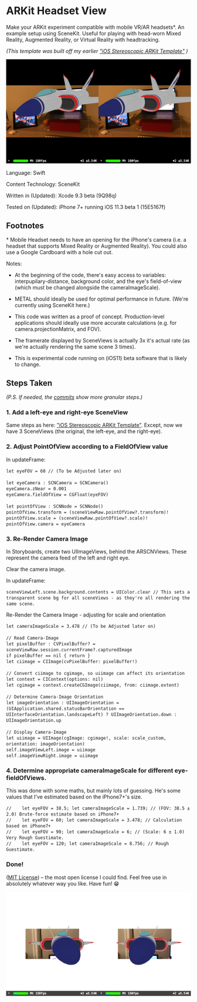 # ARKit Headset View

Make your ARKit experiment compatible with mobile VR/AR headsets*. An example setup using SceneKit. Useful for playing with head-worn Mixed Reality, Augmented Reality, or Virtual Reality with headtracking.

_(This template was built off my earlier ["iOS Stereoscopic ARKit Template"](https://github.com/hanleyweng/iOS-Stereoscopic-ARKit-Template) )_

![stereoscopic image of spaceship in augmented reality](post-media/60deg-black.jpg)

Language: Swift

Content Technology: SceneKit

Written in (Updated): Xcode 9.3 beta (9Q98q)

Tested on (Updated): iPhone 7+ running iOS 11.3 beta 1 (15E5167f)

## Footnotes

\* Mobile Headset needs to have an opening for the iPhone's camera (i.e. a headset that supports Mixed Reality or Augmented Reality). You could also use a Google Cardboard with a hole cut out.

Notes:

- At the beginning of the code, there's easy access to variables: interpupilary-distance, background color, and the eye's field-of-view (which must be changed alongside the cameraImageScale).

- METAL should ideally be used for optimal performance in future. (We're currently using SceneKit here.)

- This code was written as a proof of concept. Production-level applications should ideally use more accurate calculations (e.g. for camera.projectionMatrix, and FOV). 

- The framerate displayed by SceneViews is actually 3x it's actual rate (as we're actually rendering the same scene 3 times).

- This is experimental code running on (iOS11) beta software that is likely to change.


## Steps Taken

_(P.S. If needed, the [commits](https://github.com/hanleyweng/iOS-ARKit-Headset-View/commits/master) show more granular steps.)_

### 1. Add a left-eye and right-eye SceneView

Same steps as here: ["iOS Stereoscopic ARKit Template"](https://github.com/hanleyweng/iOS-Stereoscopic-ARKit-Template). Except, now we have 3 SceneViews (the original, the left-eye, and the right-eye).

### 2. Adjust PointOfView according to a FieldOfView value

In updateFrame:


```
let eyeFOV = 60 // (To be Adjusted later on)

let eyeCamera : SCNCamera = SCNCamera()
eyeCamera.zNear = 0.001
eyeCamera.fieldOfView = CGFloat(eyeFOV)

let pointOfView : SCNNode = SCNNode()
pointOfView.transform = (sceneViewRaw.pointOfView?.transform)!
pointOfView.scale = (sceneViewRaw.pointOfView?.scale)!
pointOfView.camera = eyeCamera
```

### 3. Re-Render Camera Image

In Storyboards, create two UIImageViews, behind the ARSCNViews. These represent the camera feed of the left and right eye.

Clear the camera image.

In updateFrame:

```
sceneViewLeft.scene.background.contents = UIColor.clear // This sets a transparent scene bg for all sceneViews - as they're all rendering the same scene.
```

Re-Render the Camera Image - adjusting for scale and orientation

```
let cameraImageScale = 3.478 // (To be Adjusted later on)

// Read Camera-Image
let pixelBuffer : CVPixelBuffer? = sceneViewRaw.session.currentFrame?.capturedImage
if pixelBuffer == nil { return }
let ciimage = CIImage(cvPixelBuffer: pixelBuffer!)

// Convert ciimage to cgimage, so uiimage can affect its orientation
let context = CIContext(options: nil)
let cgimage = context.createCGImage(ciimage, from: ciimage.extent)

// Determine Camera-Image Orientation
let imageOrientation : UIImageOrientation = (UIApplication.shared.statusBarOrientation == UIInterfaceOrientation.landscapeLeft) ? UIImageOrientation.down : UIImageOrientation.up

// Display Camera-Image
let uiimage = UIImage(cgImage: cgimage!, scale: scale_custom, orientation: imageOrientation)
self.imageViewLeft.image = uiimage
self.imageViewRight.image = uiimage

```

### 4. Determine appropriate cameraImageScale for different eye-fieldOfViews.

This was done with some maths, but mainly lots of guessing. He's some values that I've estimated based on the iPhone7+'s size.

```
//    let eyeFOV = 38.5; let cameraImageScale = 1.739; // (FOV: 38.5 ± 2.0) Brute-force estimate based on iPhone7+
//    let eyeFOV = 60; let cameraImageScale = 3.478; // Calculation based on iPhone7+
//    let eyeFOV = 90; let cameraImageScale = 6; // (Scale: 6 ± 1.0) Very Rough Guestimate.
//    let eyeFOV = 120; let cameraImageScale = 8.756; // Rough Guestimate.
```

### Done!

([MIT License](https://choosealicense.com/licenses/mit/)) – the most open license I could find. Feel free use in absolutely whatever way you like. Have fun! 😁

![stereoscopic image of spaceship in augmented reality, 90 degree FOV](post-media/90deg-white.jpg)
